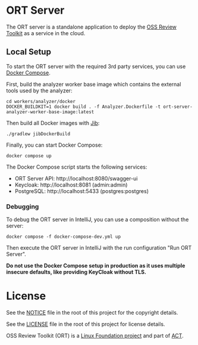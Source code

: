 # ORT Server

The ORT server is a standalone application to deploy the
[OSS Review Toolkit](https://github.com/oss-review-toolkit/ort) as a service in the cloud.

## Local Setup

To start the ORT server with the required 3rd party services, you can use
[Docker Compose](https://docs.docker.com/compose/).

First, build the analyzer worker base image which contains the external tools used by the analyzer:

```shell
cd workers/analyzer/docker
DOCKER_BUILDKIT=1 docker build . -f Analyzer.Dockerfile -t ort-server-analyzer-worker-base-image:latest
```

Then build all Docker images with [Jib](https://github.com/GoogleContainerTools/jib):

```shell
./gradlew jibDockerBuild
```

Finally, you can start Docker Compose:

```shell
docker compose up
```

The Docker Compose script starts the following services:

* ORT Server API: http://localhost:8080/swagger-ui
* Keycloak: http://localhost:8081 (admin:admin)
* PostgreSQL: http://localhost:5433 (postgres:postgres)

### Debugging

To debug the ORT server in IntelliJ, you can use a composition without the server:

```shell
docker compose -f docker-compose-dev.yml up
```

Then execute the ORT server in IntelliJ with the run configuration "Run ORT Server".

**Do not use the Docker Compose setup in production as it uses multiple insecure defaults, like providing KeyCloak
without TLS.**

# License

See the [NOTICE](./NOTICE) file in the root of this project for the copyright details.

See the [LICENSE](./LICENSE) file in the root of this project for license details.

OSS Review Toolkit (ORT) is a [Linux Foundation project](https://www.linuxfoundation.org) and part of
[ACT](https://automatecompliance.org/).
